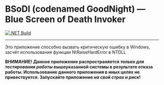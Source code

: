 # BSoDI (codenamed GoodNight) — Blue Screen of Death Invoker
[![.NET Build](https://github.com/PetrNebukin/goodnight/actions/workflows/dotnet.yml/badge.svg)](https://github.com/PetrNebukin/goodnight/actions/workflows/dotnet.yml)
***
Это приложение способно вызвать критическую ошибку в Windows, засчёт использования функции NtRaiseHardError в NTDLL

**ВНИМАНИЕ!** **Данное приложение распространяется *только для тестирования работы* вышеуказанной системы в результате отказа работы. Использование данного приложения в иных целях не привествуется. Запускайте приложение *на свой страх и риск*!**